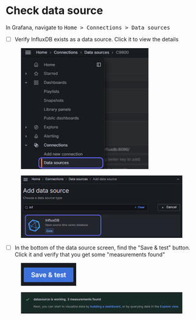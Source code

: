 # Check data source

In Grafana, navigate to <kbd>Home > Connections > Data sources</kbd>&#x20;

* [ ] Verify InfluxDB exists as a data source. Click it to view the details

<figure><img src="../../.gitbook/assets/image (2).png" alt="" width="335"><figcaption></figcaption></figure>

<figure><img src="../../.gitbook/assets/image (1) (1).png" alt="" width="513"><figcaption></figcaption></figure>

* [ ] In the bottom of the data source screen, find the "Save & test" button. Click it and verify that you get some "measurements found"

<figure><img src="../../.gitbook/assets/image (2) (1).png" alt="" width="145"><figcaption></figcaption></figure>

<figure><img src="../../.gitbook/assets/image (3).png" alt=""><figcaption></figcaption></figure>
